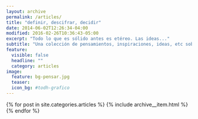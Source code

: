 ```yaml
---
layout: archive
permalink: /articles/
title: "definir, descifrar, decidir"
date: 2014-06-02T12:26:34-04:00
modified: 2016-02-26T10:36:43-05:00
excerpt: "Todo lo que es sólido antes es etéreo. Las ideas..."
subtitle: "Una colección de pensamientos, inspiraciones, ideas, etc sobre todos aquellos temas que me interesan. Todo es mente y luego cualquier otra cosa pero lo primero siempre se manifiesta en lo mental."
feature:
  visible: false
  headline: ""
  category: articles
image:
  feature: bg-pensar.jpg
  teaser:
  icon_bg: #todh-grafico
---
```


<div class="archive">
{% for post in site.categories.articles %}
  {% include archive__item.html %}
{% endfor %}
</div>
